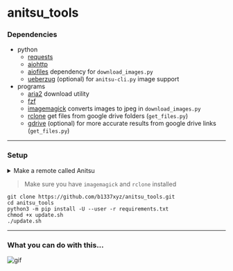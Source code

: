 # anitsu_tools

### Dependencies

- python
    - [requests](https://requests.readthedocs.io/en/latest/)
    - [aiohttp](https://github.com/aio-libs/aiohttp)
    - [aiofiles](https://github.com/Tinche/aiofiles) dependency for `download_images.py`
    - [ueberzug](https://github.com/b1337xyz/ueberzug) (optional) for `anitsu-cli.py` image support
- programs
    - [aria2](https://aria2.github.io/) download utility
    - [fzf](https://github.com/junegunn/fzf)
    - [imagemagick](https://github.com/ImageMagick/ImageMagick) converts images to jpeg in `download_images.py`
    - [rclone](https://rclone.org) get files from google drive folders (`get_files.py`)
    - [gdrive](https://github.com/prasmussen/gdrive) (optional) for more accurate results from google drive links (`get_files.py`)
---
### Setup

<details>
    <summary>Make a remote called Anitsu</summary>

    ```
    rclone config

    n) New remote
    r) Rename remote
    c) Copy remote
    s) Set configuration password
    q) Quit config
    n/r/c/s/q> n
    name> Anitsu
    Type of storage to configure.
    Choose a number from below, or type in your own value
    [snip]
    XX / Google Drive
       \ "drive"
    [snip]
    Storage> drive
    Google Application Client Id - leave blank normally.
    client_id>
    Google Application Client Secret - leave blank normally.
    client_secret>
    Scope that rclone should use when requesting access from drive.
    Choose a number from below, or type in your own value
     1 / Full access all files, excluding Application Data Folder.
       \ "drive"
     2 / Read-only access to file metadata and file contents.
       \ "drive.readonly"
       / Access to files created by rclone only.
     3 | These are visible in the drive website.
       | File authorization is revoked when the user deauthorizes the app.
       \ "drive.file"
       / Allows read and write access to the Application Data folder.
     4 | This is not visible in the drive website.
       \ "drive.appfolder"
       / Allows read-only access to file metadata but
     5 | does not allow any access to read or download file content.
       \ "drive.metadata.readonly"
    scope> 1
    Service Account Credentials JSON file path - needed only if you want use SA instead of interactive login.
    service_account_file>
    Remote config
    Use web browser to automatically authenticate rclone with remote?
     * Say Y if the machine running rclone has a web browser you can use
     * Say N if running rclone on a (remote) machine without web browser access
    If not sure try Y. If Y failed, try N.
    y) Yes
    n) No
    y/n> y
    If your browser doesn't open automatically go to the following link: http://127.0.0.1:53682/auth
    Log in and authorize rclone for access
    Waiting for code...
    Got code
    Configure this as a Shared Drive (Team Drive)?
    y) Yes
    n) No
    y/n> n
    --------------------
    [remote]
    client_id = 
    client_secret = 
    scope = drive
    root_folder_id = 
    service_account_file =
    token = {"access_token":"XXX","token_type":"Bearer","refresh_token":"XXX","expiry":"2014-03-16T13:57:58.955387075Z"}
    --------------------
    y) Yes this is OK
    e) Edit this remote
    d) Delete this remote
    y/e/d> y
    ```

Recommended: [Making your own client_id](https://rclone.org/drive/#making-your-own-client-id)
</details>

> Make sure you have `imagemagick` and `rclone` installed
```
git clone https://github.com/b1337xyz/anitsu_tools.git
cd anitsu_tools
python3 -m pip install -U --user -r requirements.txt
chmod +x update.sh
./update.sh
```
---
### What you can do with this...
![gif](anitsu-cli.demo.gif)
